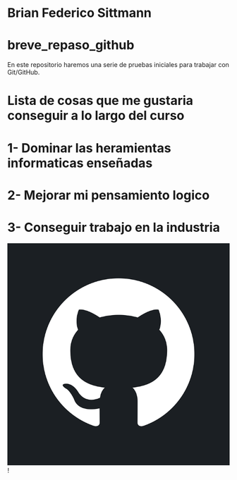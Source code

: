 # Brian Federico Sittmann
# breve_repaso_github
En este repositorio haremos una serie de pruebas iniciales para trabajar con Git/GitHub.
# Lista de cosas que me gustaria conseguir a lo largo del curso
# 1- Dominar las heramientas informaticas enseñadas 
# 2- Mejorar mi pensamiento logico
# 3- Conseguir trabajo en la industria

![Git Logo](./gitlogo.webp)!
